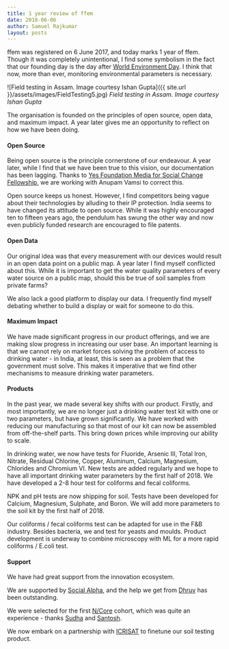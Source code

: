 ```yaml
---
title: 1 year review of ffem
date: 2018-06-06
author: Samuel Rajkumar
layout: posts
---
```


ffem was registered on 6 June 2017, and today marks 1 year of ffem. Though it was completely unintentional, I find some symbolism in the fact that our founding day is the day after [World Environment Day](https://en.wikipedia.org/wiki/World_Environment_Day). I think that now, more than ever, monitoring environmental parameters is necessary.

![Field testing in Assam. Image courtesy Ishan Gupta]({{ site.url }}/assets/images/FieldTesting5.jpg)
_Field testing in Assam. Image courtesy Ishan Gupta_

The organisation is founded on the principles of open source, open data, and maximum impact. A year later gives me an opportunity to reflect on how we have been doing.

#### Open Source
Being open source is the principle cornerstone of our endeavour. A year later, while I find that we have been true to this vision, our documentation has been lagging. Thanks to [Yes Foundation Media for Social Change Fellowship](http://www.yesfoundation.in/programs/media-for-social-change/overview), we are working with Anupam Vamsi to correct this. 

Open source keeps us honest. However, I find competitors being vague about their technologies by alluding to their IP protection. India seems to have changed its attitude to open source. While it was highly encouraged ten to fifteen years ago, the pendulum has swung the other way and now even publicly funded research are encouraged to file patents. 

#### Open Data
Our original idea was that every measurement with our devices would result in an open data point on a public map. A year later I find myself conflicted about this. While it is important to get the water quality parameters of every water source on a public map, should this be true of soil samples from private farms?

We also lack a good platform to display our data. I frequently find myself debating whether to build a display or wait for someone to do this.

#### Maximum Impact
We have made significant progress in our product offerings, and we are making slow progress in increasing our user base. An important learning is that we cannot rely on market forces solving the problem of access to drinking water - in India, at least, this is seen as a problem that the government must solve. This makes it imperative that we find other mechanisms to measure drinking water parameters.

#### Products
In the past year, we made several key shifts with our product. Firstly, and most importantly, we are no longer just a drinking water test kit with one or two parameters, but have grown significantly. We have worked with reducing our manufacturing so that most of our kit can now be assembled from off-the-shelf parts. This bring down prices while improving our ability to scale.

In drinking water, we now have tests for Fluoride, Arsenic III, Total Iron, Nitrate, Residual Chlorine, Copper, Aluminum, Calcium, Magnesium, Chlorides and Chromium VI. New tests are added regularly and we hope to have all important drinking water parameters by the first half of 2018. We have developed a 2-8 hour test for coliforms and fecal coliforms.

NPK and pH tests are now shipping for soil. Tests have been developed for Calcium, Magnesium, Sulphate, and Boron. We will add more parameters to the soil kit by the first half of 2018.

Our coliforms / fecal coliforms test can be adapted for use in the F&B industry. Besides bacteria, we and test for yeasts and moulds. Product development is underway to combine microscopy with ML for a more rapid coliforms / E.coli test.

#### Support
We have had great support from the innovation ecosystem. 

We are supported by [Social Alpha](http://socialalpha.org), and the help we get from [Dhruv](https://www.linkedin.com/in/dhruv-pandey-7a195679/) has been outstanding.

We were selected for the first [N/Core](http://ncore.thenudge.org/) cohort, which was quite an experience - thanks [Sudha](https://www.linkedin.com/in/sudhasri/) and [Santosh](https://www.linkedin.com/in/santosh-charan-0001a887/).

We now embark on a partnership with [ICRISAT](http://www.icrisat.org/) to finetune our soil testing product.
